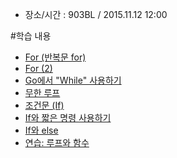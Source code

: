 * 장소/시간 : 903BL / 2015.11.12 12:00

#학습 내용
* [For (반복문 for)](http://go-tour-kr.appspot.com/#16)
* [For (2)](http://go-tour-kr.appspot.com/#17)
* [Go에서 "While" 사용하기](http://go-tour-kr.appspot.com/#18)
* [무한 루프](http://go-tour-kr.appspot.com/#19)
* [조건문 (If)](http://go-tour-kr.appspot.com/#20)
* [If와 짧은 명령 사용하기](http://go-tour-kr.appspot.com/#21)
* [If와 else](http://go-tour-kr.appspot.com/#22)
* [연습: 루프와 함수](http://go-tour-kr.appspot.com/#23)
